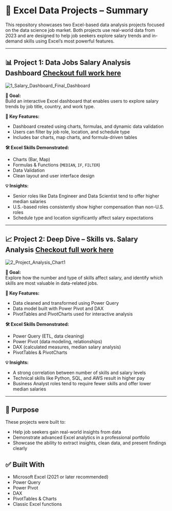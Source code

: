 # 📁 Excel Data  Projects –  Summary

This repository showcases two Excel-based data analysis projects focused on the data science job market. Both projects use real-world data from 2023 and are designed to help job seekers explore salary trends and in-demand skills using Excel’s most powerful features.

---

## 📊 Project 1: Data Jobs Salary Analysis Dashboard [Checkout full work here](https://github.com/henoren/Excel_Project-Data_Analytics/tree/main/Project_1-Dashboard)
![1_Salary_Dashboard_Final_Dashboard](https://github.com/user-attachments/assets/d9ab6615-be6a-4a81-9657-5d0de12baad8)

**🎯 Goal:**  
Build an interactive Excel dashboard that enables users to explore salary trends by job title, country, and work type.

**📌 Key Features:**
- Dashboard created using charts, formulas, and dynamic data validation
- Users can filter by job role, location, and schedule type
- Includes bar charts, map charts, and formula-driven tables

**🛠 Excel Skills Demonstrated:**
- Charts (Bar, Map)
- Formulas & Functions (`MEDIAN`, `IF`, `FILTER`)
- Data Validation
- Clean layout and user interface design

**💡 Insights:**
- Senior roles like Data Engineer and Data Scientist tend to offer higher median salaries
- U.S.-based roles consistently show higher compensation than non-U.S. roles
- Schedule type and location significantly affect salary expectations

---

## 📈 Project 2: Deep Dive – Skills vs. Salary Analysis [Checkout full work here](https://github.com/henoren/Excel_Project-Data_Analytics/tree/main/Project_2-Analysis)
![2_Project_Analysis_Chart1](https://github.com/user-attachments/assets/265d6664-2dfe-4a21-84b4-8e8dfe64f952)

**🎯 Goal:**  
Explore how the number and type of skills affect salary, and identify which skills are most valuable in data-related jobs.

**📌 Key Features:**
- Data cleaned and transformed using Power Query
- Data model built with Power Pivot and DAX
- PivotTables and PivotCharts used for interactive analysis

**🛠 Excel Skills Demonstrated:**
- Power Query (ETL, data cleaning)
- Power Pivot (data modeling, relationships)
- DAX (calculated measures, median salary analysis)
- PivotTables & PivotCharts

**💡 Insights:**
- A strong correlation between number of skills and salary levels
- Technical skills like Python, SQL, and AWS result in higher pay
- Business Analyst roles tend to require fewer skills and offer lower median salaries

---

## 🧠 Purpose

These projects were built to:
- Help job seekers gain real-world insights from data
- Demonstrate advanced Excel analytics in a professional portfolio
- Showcase the ability to extract insights, clean data, and present findings clearly



## ✅ Built With

- Microsoft Excel (2021 or later recommended)
- Power Query
- Power Pivot
- DAX
- PivotTables & Charts
- Classic Excel functions
